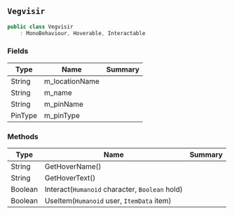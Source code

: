 ## `Vegvisir`

```csharp
public class Vegvisir
    : MonoBehaviour, Hoverable, Interactable

```

### Fields

| Type | Name | Summary | 
| --- | --- | --- | 
| String | m_locationName |  | 
| String | m_name |  | 
| String | m_pinName |  | 
| PinType | m_pinType |  | 


### Methods

| Type | Name | Summary | 
| --- | --- | --- | 
| String | GetHoverName() |  | 
| String | GetHoverText() |  | 
| Boolean | Interact(`Humanoid` character, `Boolean` hold) |  | 
| Boolean | UseItem(`Humanoid` user, `ItemData` item) |  | 


